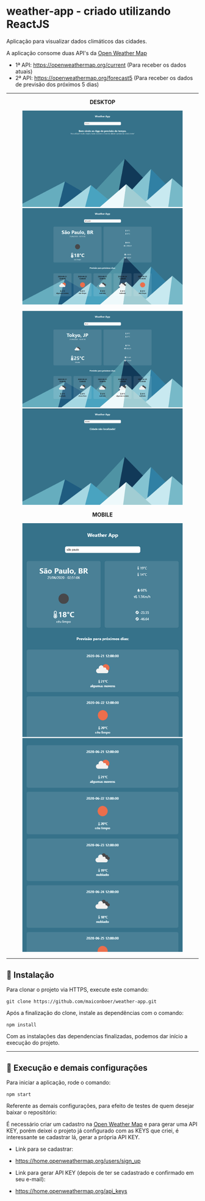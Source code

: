 # weather-app - criado utilizando ReactJS
Aplicação para visualizar dados climáticos das cidades.

A aplicação consome duas API's da [Open Weather Map](https://openweathermap.org/)
- 1ª API: https://openweathermap.org/current  (Para receber os dados atuais)
- 2ª API: https://openweathermap.org/forecast5  (Para receber os dados de previsão dos próximos 5 dias)


--------------------------------------------------------------

**<p align=center> DESKTOP </p>**
<p align=center>
<img src=".github/image0.png" width="420"/>
<img src=".github/image1.png" width="420"/>
</p>
 
<p align=center>
<img src=".github/image2.png" width="420"/>
<img src=".github/image5.png" width="420"/>
</p>
 
**<p align=center> MOBILE </p>**
<p align=center>
<img src=".github/image3.png" width="420"/>
<img src=".github/image4.png" width="420"/>
</p>

--------------------------------------------------------------

## 👷 Instalação

Para clonar o projeto via HTTPS, execute este comando:

    git clone https://github.com/maiconboer/weather-app.git

Após a finalização do clone, instale as dependências com o comando:

    npm install  

Com as instalações das dependencias finalizadas, podemos dar início a execução do projeto.

--------------------------------------

## 👷 Execução e demais configurações

Para iniciar a aplicação, rode o comando:

    npm start

Referente as demais configurações, para efeito de testes de quem desejar baixar o repositório:

É necessário criar um cadastro na [Open Weather Map](https://openweathermap.org/) e para gerar uma API KEY, porém deixei o projeto já configurado com as KEYS que criei, é interessante se cadastrar lá, gerar a própria API KEY.

- Link para se cadastrar:
- https://home.openweathermap.org/users/sign_up

- Link para gerar API KEY (depois de ter se cadastrado e confirmado em seu e-mail):
- https://home.openweathermap.org/api_keys

